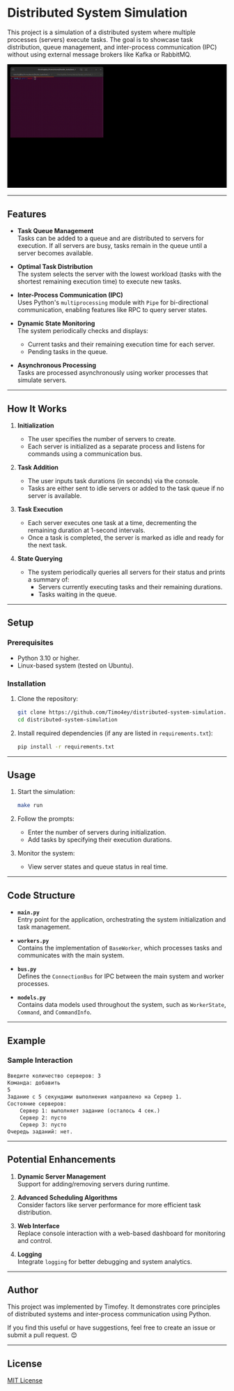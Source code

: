 # Distributed System Simulation

This project is a simulation of a distributed system where multiple processes (servers) execute tasks. The goal is to showcase task distribution, queue management, and inter-process communication (IPC) without using external message brokers like Kafka or RabbitMQ.

![Демонстрация видео](media/2024-12-10%2022-05-12.gif)


---

## Features

- **Task Queue Management**  
  Tasks can be added to a queue and are distributed to servers for execution. If all servers are busy, tasks remain in the queue until a server becomes available.

- **Optimal Task Distribution**  
  The system selects the server with the lowest workload (tasks with the shortest remaining execution time) to execute new tasks.

- **Inter-Process Communication (IPC)**  
  Uses Python's `multiprocessing` module with `Pipe` for bi-directional communication, enabling features like RPC to query server states.

- **Dynamic State Monitoring**  
  The system periodically checks and displays:
  - Current tasks and their remaining execution time for each server.
  - Pending tasks in the queue.
- **Asynchronous Processing**  
  Tasks are processed asynchronously using worker processes that simulate servers.

---

## How It Works

1. **Initialization**

   - The user specifies the number of servers to create.
   - Each server is initialized as a separate process and listens for commands using a communication bus.

2. **Task Addition**

   - The user inputs task durations (in seconds) via the console.
   - Tasks are either sent to idle servers or added to the task queue if no server is available.

3. **Task Execution**

   - Each server executes one task at a time, decrementing the remaining duration at 1-second intervals.
   - Once a task is completed, the server is marked as idle and ready for the next task.

4. **State Querying**
   - The system periodically queries all servers for their status and prints a summary of:
     - Servers currently executing tasks and their remaining durations.
     - Tasks waiting in the queue.

---

## Setup

### Prerequisites

- Python 3.10 or higher.
- Linux-based system (tested on Ubuntu).

### Installation

1. Clone the repository:
   ```bash
   git clone https://github.com/Timo4ey/distributed-system-simulation.git
   cd distributed-system-simulation
   ```
2. Install required dependencies (if any are listed in `requirements.txt`):
   ```bash
   pip install -r requirements.txt
   ```

---

## Usage

1. Start the simulation:

   ```bash
   make run
   ```

2. Follow the prompts:

   - Enter the number of servers during initialization.
   - Add tasks by specifying their execution durations.

3. Monitor the system:
   - View server states and queue status in real time.

---

## Code Structure

- **`main.py`**  
  Entry point for the application, orchestrating the system initialization and task management.
- **`workers.py`**  
  Contains the implementation of `BaseWorker`, which processes tasks and communicates with the main system.

- **`bus.py`**  
  Defines the `ConnectionBus` for IPC between the main system and worker processes.

- **`models.py`**  
  Contains data models used throughout the system, such as `WorkerState`, `Command`, and `CommandInfo`.

---

## Example

### Sample Interaction

```text
Введите количество серверов: 3
Команда: добавить
5
Задание с 5 секундами выполнения направлено на Сервер 1.
Состояние серверов:
    Сервер 1: выполняет задание (осталось 4 сек.)
    Сервер 2: пусто
    Сервер 3: пусто
Очередь заданий: нет.
```

---

## Potential Enhancements

1. **Dynamic Server Management**  
   Support for adding/removing servers during runtime.

2. **Advanced Scheduling Algorithms**  
   Consider factors like server performance for more efficient task distribution.

3. **Web Interface**  
   Replace console interaction with a web-based dashboard for monitoring and control.

4. **Logging**  
   Integrate `logging` for better debugging and system analytics.

---

## Author

This project was implemented by Timofey. It demonstrates core principles of distributed systems and inter-process communication using Python.

If you find this useful or have suggestions, feel free to create an issue or submit a pull request. 😊

---

## License

[MIT License](LICENSE)
